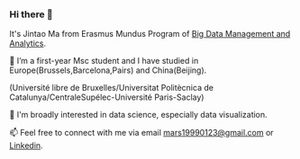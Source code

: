 ### Hi there 👋

<!--
**woshimajintao/woshimajintao** is a ✨ _special_ ✨ repository because its `README.md` (this file) appears on your GitHub profile.

Here are some ideas to get you started:

- 🔭 I’m currently working on ...
- 🌱 I’m currently learning ...
- 👯 I’m looking to collaborate on ...
- 🤔 I’m looking for help with ...
- 💬 Ask me about ...
- 📫 How to reach me: ...
- 😄 Pronouns: ...
- ⚡ Fun fact: ...
-->

It's Jintao Ma from Erasmus Mundus Program of [Big Data Management and Analytics](https://bdma.ulb.ac.be/).

🔭 I’m a first-year Msc student and I have studied in Europe(Brussels,Barcelona,Pairs) and China(Beijing).


  (Université libre de Bruxelles/Universitat Politècnica de Catalunya/CentraleSupélec-Université Paris-Saclay)

💌 I'm broadly interested in data science, especially data visualization.

📫 Feel free to connect with me via email mars19990123@gmail.com or [Linkedin](https://www.linkedin.com/in/jintao-m-758b26158).
